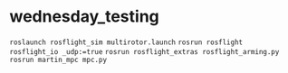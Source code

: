 # wednesday_testing

`roslaunch rosflight_sim multirotor.launch`
`rosrun rosflight rosflight_io _udp:=true`
`rosrun rosflight_extras rosflight_arming.py`
`rosrun martin_mpc mpc.py`
